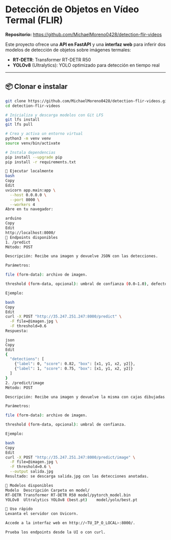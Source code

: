 # Detección de Objetos en Vídeo Termal (FLIR)

**Repositorio:** https://github.com/MichaelMoreno0428/detection-flir-videos

Este proyecto ofrece una **API en FastAPI** y una **interfaz web** para inferir dos modelos de detección de objetos sobre imágenes termales:

- **RT-DETR**: Transformer RT-DETR R50  
- **YOLOv8** (Ultralytics): YOLO optimizado para detección en tiempo real

---

## 📦 Clonar e instalar

```bash
git clone https://github.com/MichaelMoreno0428/detection-flir-videos.git
cd detection-flir-videos

# Inicializa y descarga modelos con Git LFS
git lfs install
git lfs pull

# Crea y activa un entorno virtual
python3 -m venv venv
source venv/bin/activate

# Instala dependencias
pip install --upgrade pip
pip install -r requirements.txt

🚀 Ejecutar localmente
bash
Copy
Edit
uvicorn app.main:app \
  --host 0.0.0.0 \
  --port 8000 \
  --workers 4
Abre en tu navegador:

arduino
Copy
Edit
http://localhost:8000/
🔌 Endpoints disponibles
1. /predict
Método: POST

Descripción: Recibe una imagen y devuelve JSON con las detecciones.

Parámetros:

file (form-data): archivo de imagen.

threshold (form-data, opcional): umbral de confianza (0.0–1.0), defecto 0.5.

Ejemplo:

bash
Copy
Edit
curl -X POST "http://35.247.251.247:8000/predict" \
  -F file=@imagen.jpg \
  -F threshold=0.6
Respuesta:

json
Copy
Edit
{
  "detections": [
    {"label": 0, "score": 0.82, "box": [x1, y1, x2, y2]},
    {"label": 1, "score": 0.75, "box": [x1, y1, x2, y2]}
  ]
}
2. /predict/image
Método: POST

Descripción: Recibe una imagen y devuelve la misma con cajas dibujadas.

Parámetros:

file (form-data): archivo de imagen.

threshold (form-data, opcional): umbral de confianza.

Ejemplo:

bash
Copy
Edit
curl -X POST "http://35.247.251.247:8000/predict/image" \
  -F file=@imagen.jpg \
  -F threshold=0.6 \
  --output salida.jpg
Resultado: se descarga salida.jpg con las detecciones anotadas.

🎯 Modelos disponibles
Modelo	Descripción	Carpeta en model/
RT-DETR	Transformer RT-DETR R50	model/pytorch_model.bin
YOLOv8	Ultralytics YOLOv8 (best.pt)	model/yolo/best.pt

📝 Uso rápido
Levanta el servidor con Uvicorn.

Accede a la interfaz web en http://<TU_IP_O_LOCAL>:8000/.

Prueba los endpoints desde la UI o con curl.

